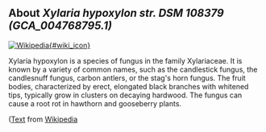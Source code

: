 
About *Xylaria hypoxylon str. DSM 108379 (GCA\_004768795.1)* 
--------------------------------------------------------------

[![Wikipedia](/img/wikipedia_logo_v2_en.png){#wiki_icon}](http://en.wikipedia.org/wiki/Xylaria_hypoxylon)

Xylaria hypoxylon is a species of fungus in the  family Xylariaceae. It is known
by a variety of common names, such as the candlestick fungus, the candlesnuff
fungus, carbon antlers, or the stag's horn fungus. The fruit bodies,
characterized by erect, elongated black branches with whitened tips, typically
grow in clusters on decaying hardwood. The fungus can cause a root rot in
hawthorn and gooseberry plants.

([Text](http://en.wikipedia.org/wiki/Xylaria_hypoxylon) from [Wikipedia](http://en.wikipedia.org/) 

